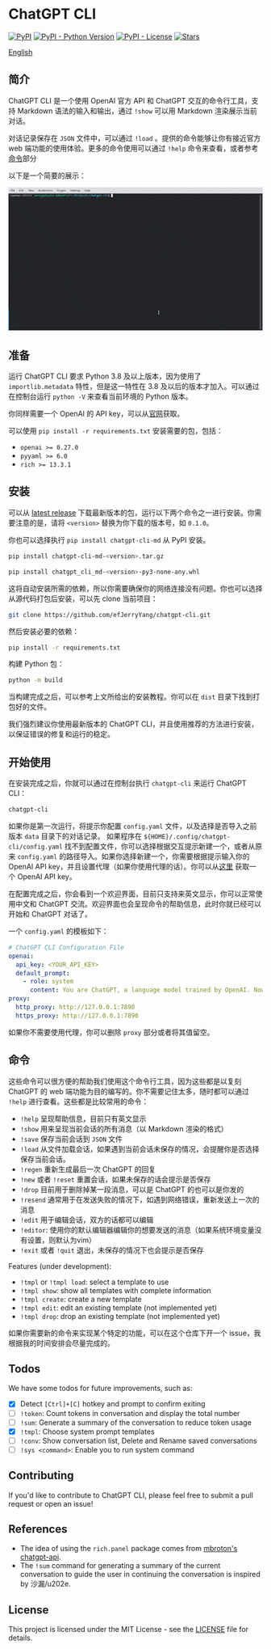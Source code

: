 # ChatGPT CLI

[![PyPI](https://img.shields.io/pypi/v/chatgpt-cli-md)](https://pypi.org/project/chatgpt-cli-md/) [![PyPI - Python Version](https://img.shields.io/pypi/pyversions/chatgpt-cli-md)](https://pypi.org/project/chatgpt-cli-md/) [![PyPI - License](https://img.shields.io/pypi/l/chatgpt-cli-md)](https://pypi.org/project/chatgpt-cli-md/) [![Stars](https://img.shields.io/github/stars/efJerryYang/chatgpt-cli)](https://github.com/efJerryYang/chatgpt-cli/stargazers)

[English](README.md)

## 简介

ChatGPT CLI 是一个使用 OpenAI 官方 API 和 ChatGPT 交互的命令行工具，支持 Markdown 语法的输入和输出，通过 `!show` 可以用 Markdown 渲染展示当前对话。

对话记录保存在 `JSON` 文件中，可以通过 `!load` 。提供的命令能够让你有接近官方 web 端功能的使用体验。更多的命令使用可以通过 `!help` 命令来查看，或者参考[命令](#%E5%91%BD%E4%BB%A4)部分

以下是一个简要的展示：

![demo](docs/demo/ezgif.com-optimize.gif)

<!-- For more detailed information, please check out the `<link_to_docs>`. -->

## 准备

运行 ChatGPT CLI 要求 Python 3.8 及以上版本，因为使用了 `importlib.metadata` 特性，但是这一特性在 3.8 及以后的版本才加入。可以通过在控制台运行 `python -V` 来查看当前环境的 Python 版本。

你同样需要一个 OpenAI 的 API key，可以从[官网](https://platform.openai.com/account/api-keys)获取。

可以使用 `pip install -r requirements.txt` 安装需要的包，包括：

- `openai >= 0.27.0`
- `pyyaml >= 6.0`
- `rich >= 13.3.1`

## 安装

可以从 [latest release](https://github.com/efJerryYang/chatgpt-cli/releases) 下载最新版本的包，运行以下两个命令之一进行安装。你需要注意的是，请将 `<version>` 替换为你下载的版本号，如 `0.1.0`。

你也可以选择执行 `pip install chatgpt-cli-md` 从 PyPI 安装。

```sh
pip install chatgpt-cli-md-<version>.tar.gz
```

```sh
pip install chatgpt_cli_md-<version>-py3-none-any.whl
```

这将自动安装所需的依赖，所以你需要确保你的网络连接没有问题。你也可以选择从源代码打包后安装，可以先 clone 当前项目：

```sh
git clone https://github.com/efJerryYang/chatgpt-cli.git
```

然后安装必要的依赖：

```sh
pip install -r requirements.txt
```

构建 Python 包：

```sh
python -m build
```

当构建完成之后，可以参考上文所给出的安装教程。你可以在 `dist` 目录下找到打包好的文件。

我们强烈建议你使用最新版本的 ChatGPT CLI，并且使用推荐的方法进行安装，以保证错误的修复和运行的稳定。

## 开始使用

在安装完成之后，你就可以通过在控制台执行 `chatgpt-cli` 来运行 ChatGPT CLI：

```sh
chatgpt-cli
```

如果你是第一次运行，将提示你配置 `config.yaml` 文件，以及选择是否导入之前版本 `data` 目录下的对话记录。 如果程序在 `${HOME}/.config/chatgpt-cli/config.yaml` 找不到配置文件，你可以选择根据交互提示新建一个，或者从原来 `config.yaml` 的路径导入。如果你选择新建一个，你需要根据提示输入你的 OpenAI API key，并且设置代理（如果你使用代理的话）。你可以从[这里](https://platform.openai.com/account/api-keys) 获取一个 OpenAI API key。

在配置完成之后，你会看到一个欢迎界面，目前只支持来英文显示，你可以正常使用中文和 ChatGPT 交流。欢迎界面也会呈现命令的帮助信息，此时你就已经可以开始和 ChatGPT 对话了。

一个 `config.yaml` 的模板如下：

```yaml
# ChatGPT CLI Configuration File
openai:
  api_key: <YOUR_API_KEY>
  default_prompt:
    - role: system
      content: You are ChatGPT, a language model trained by OpenAI. Now you are responsible for answering any questions the user asks.
proxy:
  http_proxy: http://127.0.0.1:7890
  https_proxy: http://127.0.0.1:7890
```

如果你不需要使用代理，你可以删除 `proxy` 部分或者将其值留空。

## 命令

这些命令可以很方便的帮助我们使用这个命令行工具，因为这些都是以复刻 ChatGPT 的 web 端功能为目的编写的。你不需要记住太多，随时都可以通过 `!help` 进行查看。这些都是比较常用的命令：

- `!help` 呈现帮助信息，目前只有英文显示
- `!show` 用来呈现当前会话的所有消息（以 Markdown 渲染的格式）
- `!save` 保存当前会话到 `JSON` 文件
- `!load` 从文件加载会话，如果遇到当前会话未保存的情况，会提醒你是否选择保存当前会话。
- `!regen` 重新生成最后一次 ChatGPT 的回复
- `!new` 或者 `!reset` 重置会话，如果未保存的话会提示是否保存
- `!drop` 目前用于删除掉某一段消息，可以是 ChatGPT 的也可以是你发的
- `!resend` 通常用于在发送失败的情况下，如遇到网络错误，重新发送上一次的消息
- `!edit` 用于编辑会话，双方的话都可以编辑
- `!editor`: 使用你的默认编辑器编辑你的想要发送的消息（如果系统环境变量没有设置，则默认为vim）
- `!exit` 或者 `!quit` 退出，未保存的情况下也会提示是否保存

Features (under development):

- `!tmpl` or `!tmpl load`: select a template to use
- `!tmpl show`: show all templates with complete information
- `!tmpl create`: create a new template
- `!tmpl edit`: edit an existing template (not implemented yet)
- `!tmpl drop`: drop an existing template (not implemented yet)

如果你需要新的命令来实现某个特定的功能，可以在这个仓库下开一个 issue，我根据我的时间安排会尽量完成的。

## Todos

We have some todos for future improvements, such as:

- [x] Detect `[Ctrl]+[C]` hotkey and prompt to confirm exiting
- [ ] `!token`: Count tokens in conversation and display the total number
- [ ] `!sum`: Generate a summary of the conversation to reduce token usage
- [x] `!tmpl`: Choose system prompt templates
- [ ] `!conv`: Show conversation list, Delete and Rename saved conversations
- [ ] `!sys <command>`: Enable you to run system command

## Contributing

If you'd like to contribute to ChatGPT CLI, please feel free to submit a pull request or open an issue!

## References

- The idea of using the `rich.panel` package comes from [mbroton's chatgpt-api](https://github.com/mbroton/chatgpt-api).
- The `!sum` command for generating a summary of the current conversation to guide the user in continuing the conversation is inspired by 沙漏/u202e.

## License

This project is licensed under the MIT License - see the [LICENSE](LICENSE) file for details.
